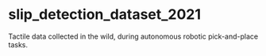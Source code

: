 # slip_detection_dataset_2021
Tactile data collected in the wild, during autonomous robotic pick-and-place tasks.
